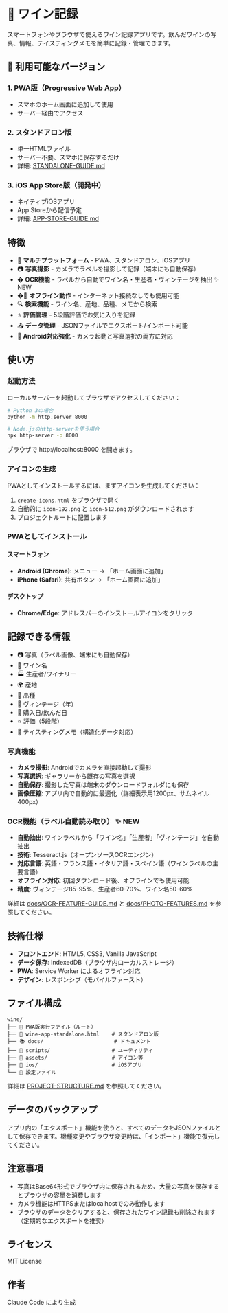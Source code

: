 # 🍷 ワイン記録

スマートフォンやブラウザで使えるワイン記録アプリです。飲んだワインの写真、情報、テイスティングメモを簡単に記録・管理できます。

## 📱 利用可能なバージョン

### 1. PWA版（Progressive Web App）
- スマホのホーム画面に追加して使用
- サーバー経由でアクセス

### 2. スタンドアロン版
- 単一HTMLファイル
- サーバー不要、スマホに保存するだけ
- 詳細: [STANDALONE-GUIDE.md](STANDALONE-GUIDE.md)

### 3. iOS App Store版（開発中）
- ネイティブiOSアプリ
- App Storeから配信予定
- 詳細: [APP-STORE-GUIDE.md](APP-STORE-GUIDE.md)

## 特徴

- 📱 **マルチプラットフォーム** - PWA、スタンドアロン、iOSアプリ
- 📷 **写真撮影** - カメラでラベルを撮影して記録（端末にも自動保存）
- � **OCR機能** - ラベルから自動でワイン名・生産者・ヴィンテージを抽出 ✨ NEW
- �💾 **オフライン動作** - インターネット接続なしでも使用可能
- 🔍 **検索機能** - ワイン名、産地、品種、メモから検索
- ⭐ **評価管理** - 5段階評価でお気に入りを記録
- 📤 **データ管理** - JSONファイルでエクスポート/インポート可能
- 🤖 **Android対応強化** - カメラ起動と写真選択の両方に対応

## 使い方

### 起動方法

ローカルサーバーを起動してブラウザでアクセスしてください：

```bash
# Python 3の場合
python -m http.server 8000

# Node.jsのhttp-serverを使う場合
npx http-server -p 8000
```

ブラウザで http://localhost:8000 を開きます。

### アイコンの生成

PWAとしてインストールするには、まずアイコンを生成してください：

1. `create-icons.html` をブラウザで開く
2. 自動的に `icon-192.png` と `icon-512.png` がダウンロードされます
3. プロジェクトルートに配置します

### PWAとしてインストール

#### スマートフォン
- **Android (Chrome)**: メニュー → 「ホーム画面に追加」
- **iPhone (Safari)**: 共有ボタン → 「ホーム画面に追加」

#### デスクトップ
- **Chrome/Edge**: アドレスバーのインストールアイコンをクリック

## 記録できる情報

- 📷 写真（ラベル画像、端末にも自動保存）
- 🍷 ワイン名
- 🏭 生産者/ワイナリー
- 🌍 産地
- 🍇 品種
- 📅 ヴィンテージ（年）
- 📆 購入日/飲んだ日
- ⭐ 評価（5段階）
- 📝 テイスティングメモ（構造化データ対応）

### 写真機能
- **カメラ撮影**: Androidでカメラを直接起動して撮影
- **写真選択**: ギャラリーから既存の写真を選択
- **自動保存**: 撮影した写真は端末のダウンロードフォルダにも保存
- **画像圧縮**: アプリ内で自動的に最適化（詳細表示用1200px、サムネイル400px）

### OCR機能（ラベル自動読み取り） ✨ NEW
- **自動抽出**: ワインラベルから「ワイン名」「生産者」「ヴィンテージ」を自動抽出
- **技術**: Tesseract.js（オープンソースOCRエンジン）
- **対応言語**: 英語・フランス語・イタリア語・スペイン語（ワインラベルの主要言語）
- **オフライン対応**: 初回ダウンロード後、オフラインでも使用可能
- **精度**: ヴィンテージ85-95%、生産者60-70%、ワイン名50-60%

詳細は [docs/OCR-FEATURE-GUIDE.md](docs/OCR-FEATURE-GUIDE.md) と [docs/PHOTO-FEATURES.md](docs/PHOTO-FEATURES.md) を参照してください。

## 技術仕様

- **フロントエンド**: HTML5, CSS3, Vanilla JavaScript
- **データ保存**: IndexedDB（ブラウザ内ローカルストレージ）
- **PWA**: Service Worker によるオフライン対応
- **デザイン**: レスポンシブ（モバイルファースト）

## ファイル構成

```
wine/
├── 📱 PWA版実行ファイル（ルート）
├── 📄 wine-app-standalone.html    # スタンドアロン版
├── 📚 docs/                       # ドキュメント
├── 🔧 scripts/                    # ユーティリティ
├── 🎨 assets/                     # アイコン等
├── 📱 ios/                        # iOSアプリ
└── 📝 設定ファイル
```

詳細は [PROJECT-STRUCTURE.md](PROJECT-STRUCTURE.md) を参照してください。

## データのバックアップ

アプリ内の「エクスポート」機能を使うと、すべてのデータをJSONファイルとして保存できます。機種変更やブラウザ変更時は、「インポート」機能で復元してください。

## 注意事項

- 写真はBase64形式でブラウザ内に保存されるため、大量の写真を保存するとブラウザの容量を消費します
- カメラ機能はHTTPSまたはlocalhostでのみ動作します
- ブラウザのデータをクリアすると、保存されたワイン記録も削除されます（定期的なエクスポートを推奨）

## ライセンス

MIT License

## 作者

Claude Code により生成
